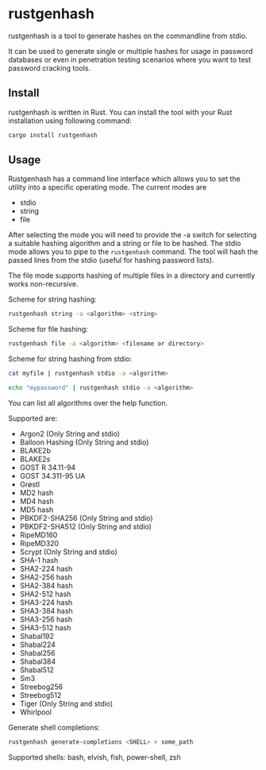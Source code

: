 # rustgenhash

rustgenhash is a tool to generate hashes on the commandline from stdio.

It can be used to generate single or multiple hashes for usage in password databases or even in penetration testing scenarios where you want to test password cracking tools.

## Install

rustgenhash is written in Rust. You can install the tool with your Rust installation using following command:

```bash
cargo install rustgenhash
```

## Usage

Rustgenhash has a command line interface which allows you to set the utility into a specific operating mode. The current
modes are

- stdio
- string
- file

After selecting the mode you will need to provide the -a switch for selecting a suitable hashing algorithm and a string
or file to be hashed. The stdio mode allows you to pipe to the `rustgenhash` command. The tool will hash the passed
lines from the stdio (useful for hashing password lists).

The file mode supports hashing of multiple files in a directory and currently works non-recursive.

Scheme for string hashing:

```bash
rustgenhash string -a <algorithm> <string>
```

Scheme for file hashing:

```bash
rustgenhash file -a <algorithm> <filename or directory>
```

Scheme for string hashing from stdio:

```bash
cat myfile | rustgenhash stdio -a <algorithm>
```

```bash
echo "mypassword" | rustgenhash stdio -a <algorithm>
```

You can list all algorithms over the help function.

Supported are:

- Argon2 (Only String and stdio)
- Balloon Hashing (Only String and stdio)
- BLAKE2b
- BLAKE2s
- GOST R 34.11-94
- GOST 34.311-95 UA
- Grøstl
- MD2 hash
- MD4 hash
- MD5 hash
- PBKDF2-SHA256 (Only String and stdio)
- PBKDF2-SHA512 (Only String and stdio)
- RipeMD160
- RipeMD320
- Scrypt (Only String and stdio)
- SHA-1 hash
- SHA2-224 hash
- SHA2-256 hash
- SHA2-384 hash
- SHA2-512 hash
- SHA3-224 hash
- SHA3-384 hash
- SHA3-256 hash
- SHA3-512 hash
- Shabal192
- Shabal224
- Shabal256
- Shabal384
- Shabal512
- Sm3
- Streebog256
- Streebog512
- Tiger (Only String and stdio)
- Whirlpool


Generate shell completions:

```bash
rustgenhash generate-completions <SHELL> > some_path
```

Supported shells: bash, elvish, fish, power-shell, zsh
